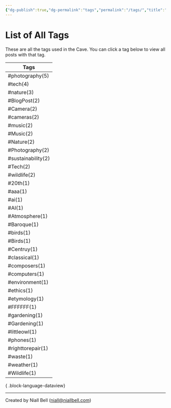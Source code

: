 ```yaml
---
{"dg-publish":true,"dg-permalink":"tags","permalink":"/tags/","title":"List of All Tags","hide":true,"noteIcon":null,"created":"2024-04-16T00:05:40.920+01:00","updated":"2024-04-16T00:07:18.935+01:00"}
---
```


# List of All Tags

These are all the tags used in the Cave. You can click a tag below to view all posts with that tag.

| Tags               |
| ------------------ |
| #photography(5)    |
| #tech(4)           |
| #nature(3)         |
| #BlogPost(2)       |
| #Camera(2)         |
| #cameras(2)        |
| #music(2)          |
| #Music(2)          |
| #Nature(2)         |
| #Photography(2)    |
| #sustainability(2) |
| #Tech(2)           |
| #wildlife(2)       |
| #20th(1)           |
| #aaa(1)            |
| #ai(1)             |
| #AI(1)             |
| #Atmosphere(1)     |
| #Baroque(1)        |
| #birds(1)          |
| #Birds(1)          |
| #Centruy(1)        |
| #classical(1)      |
| #composers(1)      |
| #computers(1)      |
| #environment(1)    |
| #ethics(1)         |
| #etymology(1)      |
| #FFFFFF(1)         |
| #gardening(1)      |
| #Gardening(1)      |
| #littleowl(1)      |
| #phones(1)         |
| #righttorepair(1)  |
| #waste(1)          |
| #weather(1)        |
| #Wildlife(1)       |

{ .block-language-dataview}

---
Created by Niall Bell (niall@niallbell.com)